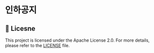 # 인하공지

## 📄 Licesne
This project is licensed under the Apache License 2.0. For more details, please refer to the [LICENSE](LICENSE.txt) file.
